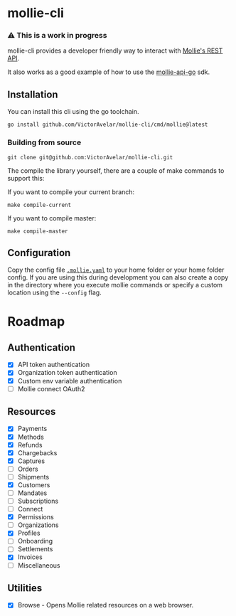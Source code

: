 # mollie-cli

### :warning: This is a work in progress

mollie-cli provides a developer friendly way to interact with [Mollie's REST API](https://docs.mollie.com/reference/v2).

It also works as a good example of how to use the [mollie-api-go](https://github.com/VictorAvelar/mollie-api-go) sdk.

## Installation

You can install this cli using the go toolchain.

```
go install github.com/VictorAvelar/mollie-cli/cmd/mollie@latest
```

### Building from source

```
git clone git@github.com:VictorAvelar/mollie-cli.git
```

The compile the library yourself, there are a couple of make commands to support this:

If you want to compile your current branch:

```
make compile-current
```

If you want to compile master:

```
make compile-master
```

## Configuration

Copy the config file [`.mollie.yaml`](.mollie.yaml) to your home folder or your home folder config. If you are using this during development you can also create a copy in the directory where you execute mollie commands or specify a custom location using the `--config` flag.

# Roadmap

## Authentication

- [x] API token authentication
- [x] Organization token authentication
- [x] Custom env variable authentication
- [ ] Mollie connect OAuth2

## Resources

- [x] Payments
- [x] Methods
- [x] Refunds
- [x] Chargebacks
- [x] Captures
- [ ] Orders
- [ ] Shipments
- [x] Customers
- [ ] Mandates
- [ ] Subscriptions
- [ ] Connect
- [x] Permissions
- [ ] Organizations
- [x] Profiles
- [ ] Onboarding
- [ ] Settlements
- [x] Invoices
- [ ] Miscellaneous

## Utilities

- [x] Browse - Opens Mollie related resources on a web browser.
